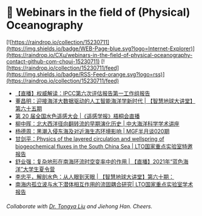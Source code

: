 # 🌊 Webinars in the field of (Physical) Oceanography

[![https://raindrop.io/collection/15230711](https://img.shields.io/badge/WEB-Page-blue.svg?logo=Internet-Explorer)](https://raindrop.io/CXu/webinars-in-the-field-of-physical-oceanography-contact-github-com-chouj-15230711) [![https://raindrop.io/collection/15230711/feed](https://img.shields.io/badge/RSS-Feed-orange.svg?logo=rss)](https://raindrop.io/collection/15230711/feed)

<!-- BLOG-POST-LIST:START -->
- [【直播】权威解读：IPCC第六次评估报告第一工作组报告](https://mp.weixin.qq.com/s/N0k9zqFlUUW6uuoH6VwRtw)
- [董昌明：迎接海洋大数据驱动的人工智能海洋学新时代 | 【智慧地球大讲堂】第六十五期](https://mp.weixin.qq.com/s/iO2r7JXdSwSWoIHK5JF5bQ)
- [第 20 届全国水色遥感大会 |《遥感学报》梧桐会直播](https://mp.weixin.qq.com/s/RqwJhFlnBYxdCIGorzuhRA)
- [柳中晖：北大西洋径向翻转流的早期演化历史 | 中大海洋科学学术讲座](https://meeting.tencent.com/s/GzvAbpxLUSiT)
- [杨德周：黑潮入侵东海及对近海生态环境影响 | MGF半月谈020期](https://mp.weixin.qq.com/s/A2c627gCrqaZPx-eJ-pQng)
- [甘剑平：Physics of the layered circulation and wellspring of biogeochemical fluxes in the South China Sea | LTO国家重点实验室特邀报告](https://mp.weixin.qq.com/s/sSB4lh4gOPNRzN2Dlwbpsw)
- [舒业强：复杂地形在南海环流时空变率中的作用 | 【直播】2021年“蓝色海洋”大学生夏令营](http://mudu.tv/live/watch/general?id=mn1pe97l&referVisitorId=189006091&from=timeline&time=1627346218850)
- [李忠平，解剖水色：从人眼到天眼 | 【智慧地球大讲堂】第六十期：](https://mp.weixin.qq.com/s/JA5EvoIweZbtNSwXDpCTAg)
- [南海内孤立波与水下潜体相互作用的流固耦合研究| LTO国家重点实验室学术报告](https://mp.weixin.qq.com/s/RH3xYUdq050XLJp7L36CrQ)
<!-- BLOG-POST-LIST:END -->

###### Collaborate with [Dr. Tongya Liu](https://liutongya.github.io/) and Jiehong Han. Cheers.
